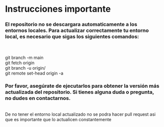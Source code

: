 # Instrucciones importante



### El repositorio no se descargara automaticamente a los entornos locales. Para actualizar correctamente tu entorno local, es necesario que sigas los siguientes comandos:
<br>
<br>
git branch -m main
<br>
git fetch origin<br>
git branch -u origin/<br>
git remote set-head origin -a

### Por favor, asegúrate de ejecutarlos para obtener la versión más actualizada del repositorio. Si tienes alguna duda o pregunta, no dudes en contactarnos.
<br>
De no tener el entorno local actualizado no se podra hacer pull request asi que es importante que lo actualicen constantemente
